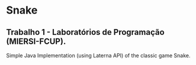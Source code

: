 # Snake

## Trabalho 1 - Laboratórios de Programação (MIERSI-FCUP).

Simple Java Implementation (using Laterna API) of the classic game Snake.